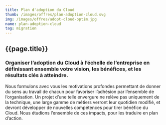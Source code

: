 ```yaml
---
title: Plan d'adoption du Cloud
thumb: /images/offres/plan-adoption-cloud.svg
img: /images/offres/adopt-cloud-optim.jpg
name: plan-adoption-cloud
tag: migration
---
```


## {{page.title}}

### Organiser l’adoption du Cloud à l’échelle de l’entreprise en définissant ensemble votre vision, les bénéfices, et les résultats clés à atteindre.

Nous formulons avec vous les motivations profondes permettant de donner du sens au travail de chacun pour favoriser
l’adhésion par l’ensemble de l’organisation. Un projet d’une telle envergure ne relève pas uniquement de la technique,
une large gamme de métiers verront leur quotidien modifié, et devront développer de nouvelles compétences pour tirer
bénéfice du Cloud. Nous étudions l’ensemble de ces impacts, pour les traduire en plan d’action.